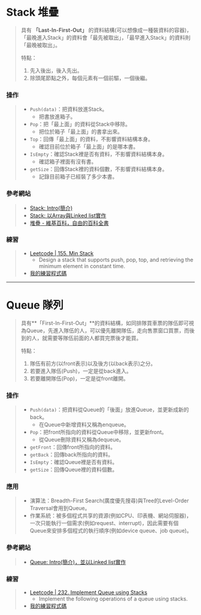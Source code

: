 # Stack 堆疊
> 具有 **「Last-In-First-Out」** 的資料結構(可以想像成一種裝資料的容器)，「最晚進入Stack」的資料會「最先被取出」，「最早進入Stack」的資料則「最晚被取出」。 
> 
> 特點： 
> 1. 先入後出，後入先出。  
> 2. 除頭尾節點之外，每個元素有一個前驅，一個後繼。   

### 操作
> *  `Push(data)`：把資料放進Stack。
>    * 把書放進箱子。
> *  `Pop`：把「最上面」的資料從Stack中移除。
>    * 把位於箱子「最上面」的書拿出來。
> *  `Top`：回傳「最上面」的資料，不影響資料結構本身。
>    * 確認目前位於箱子「最上面」的是哪本書。
> *  `IsEmpty`：確認Stack裡是否有資料，不影響資料結構本身。
>    * 確認箱子裡面有沒有書。
> *  `getSize`：回傳Stack裡的資料個數，不影響資料結構本身。
>    * 記錄目前箱子已經裝了多少本書。

### 參考網站  
> *  [Stack: Intro(簡介)](http://alrightchiu.github.io/SecondRound/stack-introjian-jie.html)  
> *  [Stack: 以Array與Linked list實作](http://alrightchiu.github.io/SecondRound/stack-yi-arrayyu-linked-listshi-zuo.html)  
> *  [堆疊 - 維基百科，自由的百科全書](https://zh.wikipedia.org/wiki/%E5%A0%86%E6%A0%88)  

### 練習
> *  [Leetcode | 155. Min Stack](https://leetcode.com/problems/min-stack/)
>     * Design a stack that supports push, pop, top, and retrieving the minimum element in constant time.
> *  [我的練習程式碼](https://github.com/chenjanice/Data-Structure_2019/blob/master/week3/Min%20Stack.ipynb)



-----------------------------------------------------------------------------------------------------------------------------------

# Queue 隊列
> 具有**「First-In-First-Out」**的資料結構，如同排隊買車票的隊伍即可視為Queue，先進入隊伍的人，可以優先離開隊伍，走向售票窗口買票，而後到的人，就需要等隊伍前面的人都買完票後才能買。
>
> 特點：
> 1. 隊伍有前方(以front表示)以及後方(以back表示)之分。
> 2. 若要進入隊伍(Push)，一定是從back進入。
> 3. 若要離開隊伍(Pop)，一定是從front離開。

### 操作
> * `Push(data)`：把資料從Queue的「後面」放進Queue，並更新成新的back。
>    * 在Queue中新增資料又稱為enqueue。
> * `Pop`：把front所指向的資料從Queue中移除，並更新front。
>   * 從Queue刪除資料又稱為dequeue。
> * `getFront`：回傳front所指向的資料。
> * `getBack`：回傳back所指向的資料。
> * `IsEmpty`：確認Queue裡是否有資料。
> * `getSize`：回傳Queue裡的資料個數。

### 應用
> * 演算法：Breadth-First Search(廣度優先搜尋)與Tree的Level-Order Traversal會用到Queue。
> * 作業系統：被多個程式共享的資源(例如CPU、印表機、網站伺服器)，一次只能執行一個需求(例如request、interrupt)，因此需要有個Queue來安排多個程式的執行順序(例如device queue、job queue)。

### 參考網站 
> *  [Queue: Intro(簡介)，並以Linked list實作](http://alrightchiu.github.io/SecondRound/queue-introjian-jie-bing-yi-linked-listshi-zuo.html)

### 練習
> *  [Leetcode | 232. Implement Queue using Stacks](https://leetcode.com/problems/implement-queue-using-stacks/)
>     * Implement the following operations of a queue using stacks.
> *  [我的練習程式碼](https://github.com/chenjanice/Data-Structure_2019/blob/master/week3/Queue.ipynb)
